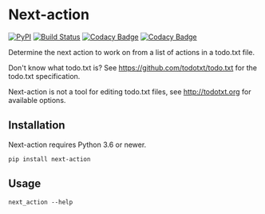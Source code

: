 # Next-action

[![PyPI](https://img.shields.io/pypi/v/next-action.svg)](https://img.shields.io/pypi/v/next-action.svg)
[![Build Status](https://travis-ci.com/fniessink/next-action.svg?branch=master)](https://travis-ci.com/fniessink/next-action)
[![Codacy Badge](https://api.codacy.com/project/badge/Grade/746457c462cd4d9fa23f05424fa932b4)](https://www.codacy.com/app/frank_10/next-action?utm_source=github.com&amp;utm_medium=referral&amp;utm_content=fniessink/next-action&amp;utm_campaign=Badge_Grade)
[![Codacy Badge](https://api.codacy.com/project/badge/Coverage/746457c462cd4d9fa23f05424fa932b4)](https://www.codacy.com/app/frank_10/next-action?utm_source=github.com&utm_medium=referral&utm_content=fniessink/next-action&utm_campaign=Badge_Coverage)

Determine the next action to work on from a list of actions in a todo.txt file.

Don't know what todo.txt is? See <https://github.com/todotxt/todo.txt> for the todo.txt specification.

Next-action is not a tool for editing todo.txt files, see <http://todotxt.org> for available options.

## Installation

Next-action requires Python 3.6 or newer.

`pip install next-action`

## Usage

`next_action --help`

